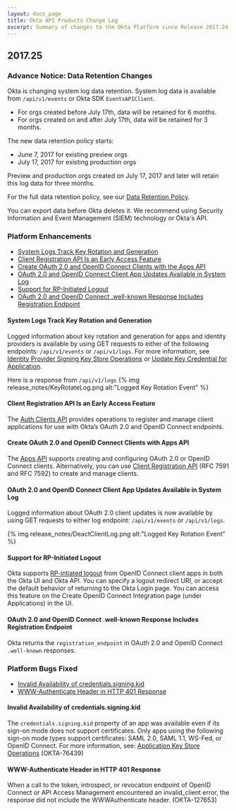 ```yaml
---
layout: docs_page
title: Okta API Products Change Log
excerpt: Summary of changes to the Okta Platform since Release 2017.24
---
```


## 2017.25

### Advance Notice: Data Retention Changes

Okta is changing system log data retention. System log data is available from `/api/v1/events` or
Okta SDK `EventsAPIClient`.

* For orgs created before July 17th, data will be retained for 6 months.
* For orgs created on and after July 17th, data will be retained for 3 months.

The new data retention policy starts:

* June 7, 2017 for existing preview orgs
* July 17, 2017 for existing production orgs

Preview and production orgs created on July 17, 2017 and later will retain this log data for three months.

For the full data retention policy, see our [Data Retention Policy](https://support.okta.com/help/Documentation/Knowledge_Article/Okta-Data-Retention-Policy).

You can export data before Okta deletes it. We recommend using Security Information and Event Management (SIEM) technology or Okta's API. <!-- OKTA-125424 -->

### Platform Enhancements

* [System Logs Track Key Rotation and Generation](#system-logs-track-key-rotation-and-generation)
* [Client Registration API Is an Early Access Feature](#client-registration-api-is-an-early-access-feature)
* [Create OAuth 2.0 and OpenID Connect Clients with the Apps API](#create-oauth-20-and-openid-connect-clients-with-apps-api)
* [OAuth 2.0 and OpenID Connect Client App Updates Available in System Log](#oauth-20-and-openid-connect-client-app-updates-available-in-system-log)
* [Support for RP-Initiated Logout](#support-for-rp-initiated-logout)
* [OAuth 2.0 and OpenID Connect .well-known Response Includes Registration Endpoint](#oauth-20-and-openid-connect-well-known-response-includes-registration-endpoint)


#### System Logs Track Key Rotation and Generation
Logged information about key rotation and generation for apps and identity providers is available by using GET requests to either of the following endpoints: `/api/v1/events` or `/api/v1/logs`.
For more information, see [Identity Provider Signing Key Store Operations](/docs/api/resources/idps#identity-provider-signing-key-store-operations)
or [Update Key Credential for Application](/docs/api/resources/apps#update-key-credential-for-application).

Here is a response from `/api/v1/logs`
{% img release_notes/KeyRotateLog.png alt:"Logged Key Rotation Event" %}
<!-- (OKTA-76607) -->

#### Client Registration API Is an Early Access Feature
The [Auth Clients API](/docs/api/resources/oauth-clients) provides operations to register and manage client applications for use with Okta’s
OAuth 2.0 and OpenID Connect endpoints.

#### Create OAuth 2.0 and OpenID Connect Clients with Apps API
The [Apps API](https://developer.okta.com/docs/api/resources/apps) supports creating and configuring
OAuth 2.0 or OpenID Connect clients. Alternatively, you can use
[Client Registration API](https://developer.okta.com/docs/api/resources/oauth-clients) (RFC 7591 and RFC 7592)
to create and manage clients.
<!-- (OKTA-78223) -->

#### OAuth 2.0 and OpenID Connect Client App Updates Available in System Log
Logged information about OAuth 2.0 client updates is now available by using GET requests to
either log endpoint: `/api/v1/events` or `/api/v1/logs`.

{% img release_notes/DeactClientLog.png alt:"Logged Key Rotation Event" %}
<!-- (OKTA-86738, OKTA-127445) -->

#### Support for RP-Initiated Logout
Okta supports [RP-intiated logout](http://openid.net/specs/openid-connect-session-1_0.html#RPLogout)
from OpenID Connect client apps in both the Okta UI and Okta API. You can specify a logout redirect URI,
or accept the default behavior of returning to the Okta Login page. You can access this feature on the
Create OpenID Connect Integration page (under Applications) in the UI.
<!-- (OKTA-94106) -->

#### OAuth 2.0 and OpenID Connect .well-known Response Includes Registration Endpoint
Okta returns the `registration_endpoint` in OAuth 2.0 and OpenID Connect `.well-known` responses.
<!-- (OKTA-127457) -->

### Platform Bugs Fixed

* [Invalid Availability of credentials.signing.kid](#invalid-availability-of-credentialssigningkid)
* [WWW-Authenticate Header in HTTP 401 Response](#www-authenticate-header-in-http-401-response)

#### Invalid Availability of credentials.signing.kid
The `credentials.signing.kid` property of an app was available even if its sign-on mode does not support
certificates. Only apps using the following sign-on mode types support certificates: SAML 2.0, SAML 1.1,
WS-Fed, or OpenID Connect. For more information,
see: [Application Key Store Operations](https://developer.okta.com/docs/api/resources/apps#application-key-store-operations) (OKTA-76439)

#### WWW-Authenticate Header in HTTP 401 Response
When a call to the token, introspect, or revocation endpoint of OpenID Connect or API Access Management
encountered an invalid_client error, the response did not include the WWW­Authenticate header. (OKTA-127653)